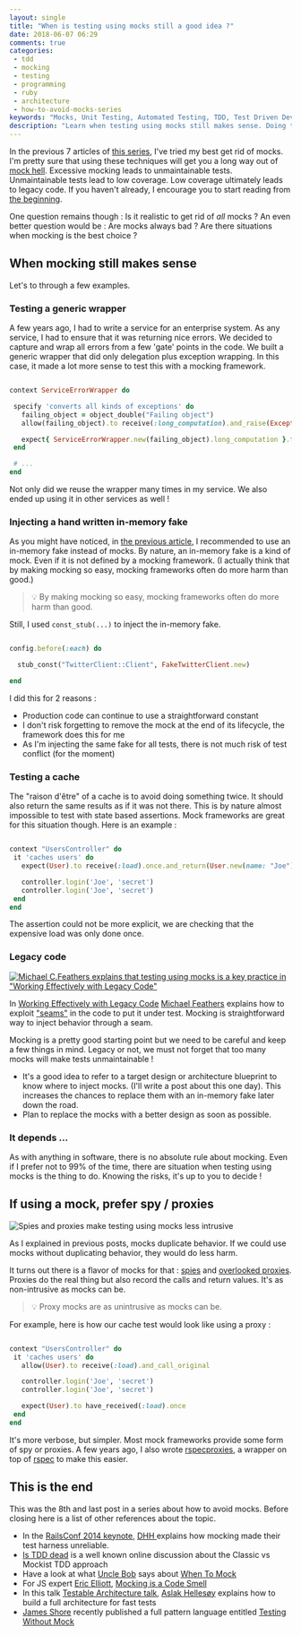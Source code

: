 ```yaml
---
layout: single
title: "When is testing using mocks still a good idea ?"
date: 2018-06-07 06:29
comments: true
categories:
 - tdd
 - mocking
 - testing
 - programming
 - ruby
 - architecture
 - how-to-avoid-mocks-series
keywords: "Mocks, Unit Testing, Automated Testing, TDD, Test Driven Development, London School of Testing, Mocking, Ruby, Testing using mocks, Testing without mocks"
description: "Learn when testing using mocks still makes sense. Doing too much testing using mocks can become a maintenance nightmare, but there are situations when it remains the best thing to do. For example : legacy code, fake injection, caching, generic wrapping and spy or proxy mocks. Ruby code samples."
---
```

In the previous 7 articles of [this series]({{site.baseurl}}/categories/#how-to-avoid-mocks-series), I've tried my best get rid of mocks. I'm pretty sure that using these techniques will get you a long way out of [mock hell](/careless-mocking-considered-harmful/). Excessive mocking leads to unmaintainable tests. Unmaintainable tests lead to low coverage. Low coverage ultimately leads to legacy code. If you haven't already, I encourage you to start reading from [the beginning](/careless-mocking-considered-harmful/).

One question remains though : Is it realistic to get rid of _all_ mocks ? An even better question would be : Are mocks always bad ? Are there situations when mocking is the best choice ?

## When mocking still makes sense

Let's to through a few examples.

### Testing a generic wrapper

A few years ago, I had to write a service for an enterprise system. As any service, I had to ensure that it was returning nice errors. We decided to capture and wrap all errors from a few 'gate' points in the code. We built a generic wrapper that did only delegation plus exception wrapping. In this case, it made a lot more sense to test this with a mocking framework.

```ruby

context ServiceErrorWrapper do

 specify 'converts all kinds of exceptions' do
   failing_object = object_double("Failing object")
   allow(failing_object).to receive(:long_computation).and_raise(Exception.new("Something terrible happened"))

   expect{ ServiceErrorWrapper.new(failing_object).long_computation }.to raise_error(ServiceError).with_message("Something terrible happened")
 end

 # ...
end

```

Not only did we reuse the wrapper many times in my service. We also ended up using it in other services as well !

### Injecting a hand written in-memory fake

As you might have noticed, in [the previous article](/get-rid-of-mocking-maintenance-with-full-fledged-in-memory-fakes/), I recommended to use an in-memory fake instead of mocks. By nature, an in-memory fake is a kind of mock. Even if it is not defined by a mocking framework. (I actually think that by making mocking so easy, mocking frameworks often do more harm than good.)

> 💡 By making mocking so easy, mocking frameworks often do more harm than good.

Still, I used `const_stub(...)` to inject the in-memory fake.

```ruby

config.before(:each) do  

  stub_const("TwitterClient::Client", FakeTwitterClient.new)  

end  

```

I did this for 2 reasons :

*   Production code can continue to use a straightforward constant
*   I don't risk forgetting to remove the mock at the end of its lifecycle, the framework does this for me
*   As I'm injecting the same fake for all tests, there is not much risk of test conflict (for the moment)

### Testing a cache

The "raison d'être" of a cache is to avoid doing something twice. It should also return the same results as if it was not there. This is by nature almost impossible to test with state based assertions. Mock frameworks are great for this situation though. Here is an example :

```ruby

context "UsersController" do
 it 'caches users' do
   expect(User).to receive(:load).once.and_return(User.new(name: "Joe"))

   controller.login('Joe', 'secret')
   controller.login('Joe', 'secret')
 end
end
```

The assertion could not be more explicit, we are checking that the expensive load was only done once.

### Legacy code

[![Michael C.Feathers explains that testing using mocks is a key practice in "Working Effectively with Legacy Code"]({{site.url}}{{site.baseurl}}/imgs/2018-06-01-when-is-testing-using-mocks-still-a-good-idea/legacy-code.jpg)](https://www.amazon.com/Working-Effectively-Legacy-Michael-Feathers/dp/0131177052)

In [Working Effectively with Legacy Code](https://www.amazon.com/Working-Effectively-Legacy-Michael-Feathers/dp/0131177052) [Michael Feathers](https://michaelfeathers.silvrback.com/) explains how to exploit ["seams"](http://www.informit.com/articles/article.aspx?p=359417&seqNum=2) in the code to put it under test. Mocking is straightforward way to inject behavior through a seam.

Mocking is a pretty good starting point but we need to be careful and keep a few things in mind. Legacy or not, we must not forget that too many mocks will make tests unmaintainable !

*   It's a good idea to refer to a target design or architecture blueprint to know where to inject mocks. (I'll write a post about this one day). This increases the chances to replace them with an in-memory fake later down the road.
*   Plan to replace the mocks with a better design as soon as possible.

### It depends ...

As with anything in software, there is no absolute rule about mocking. Even if I prefer not to 99% of the time, there are situation when testing using mocks is the thing to do. Knowing the risks, it's up to you to decide !

## If using a mock, prefer spy / proxies

![Spies and proxies make testing using mocks less intrusive]({{site.url}}{{site.baseurl}}/imgs/2018-06-01-when-is-testing-using-mocks-still-a-good-idea/proxy-plug.jpg)

As I explained in previous posts, mocks duplicate behavior. If we could use mocks without duplicating behavior, they would do less harm.

It turns out there is a flavor of mocks for that : [spies](https://martinfowler.com/articles/mocksArentStubs.html) and [overlooked proxies](https://relishapp.com/rspec/rspec-mocks/docs/configuring-responses/calling-the-original-implementation). Proxies do the real thing but also record the calls and return values. It's as non-intrusive as mocks can be.

> 💡 Proxy mocks are as unintrusive as mocks can be.

For example, here is how our cache test would look like using a proxy :

```ruby

context "UsersController" do
 it 'caches users' do
   allow(User).to receive(:load).and_call_original

   controller.login('Joe', 'secret')
   controller.login('Joe', 'secret')

   expect(User).to have_received(:load).once
 end
end
```

It's more verbose, but simpler. Most mock frameworks provide some form of spy or proxies. A few years ago, I also wrote [rspecproxies](http://philou.github.io/rspecproxies), a wrapper on top of [rspec](http://rspec.info/) to make this easier.

## This is the end

This was the 8th and last post in a series about how to avoid mocks. Before closing here is a list of other references about the topic.

*   In the [RailsConf 2014 keynote](https://www.youtube.com/watch?v=9LfmrkyP81M), [DHH ](https://twitter.com/dhh) explains how mocking made their test harness unreliable.
*   [Is TDD dead](https://martinfowler.com/articles/is-tdd-dead/) is a well known online discussion about the Classic vs Mockist TDD approach
*   Have a look at what [Uncle Bob](https://blog.cleancoder.com/) says about [When To Mock](http://blog.cleancoder.com/uncle-bob/2014/05/10/WhenToMock.html)
*   For JS expert [Eric Elliott](https://medium.com/@_ericelliott), [Mocking is a Code Smell](https://medium.com/javascript-scene/mocking-is-a-code-smell-944a70c90a6a)
*   In this talk  [Testable Architecture talk](https://skillsmatter.com/skillscasts/9971-testable-software-architecture-with-aslak-hellesoy), [Aslak Hellesøy](https://twitter.com/aslak_hellesoy) explains how to build a full architecture for fast tests
*   [James Shore](http://www.jamesshore.com/) recently published a full pattern language entitled [Testing Without Mock](http://www.jamesshore.com/Blog/Testing-Without-Mocks.html)
